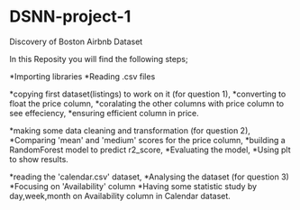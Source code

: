 # DSNN-project-1
Discovery of Boston Airbnb Dataset


In this Reposity you will find the following steps;




*Importing libraries
*Reading .csv files

*copying first dataset(listings) to work on it (for question 1),
*converting to float the price column,
*coralating the other columns with price column to see effeciency,
*ensuring efficient column in price.

*making some data cleaning and transformation (for question 2),
*Comparing 'mean' and 'medium' scores for the price column,
*building a RandomForest model to predict r2_score,
*Evaluating the model,
*Using plt to show results.

*reading the 'calendar.csv' dataset,
*Analysing the dataset (for question 3)
*Focusing on 'Availability' column
*Having some statistic study by day,week,month on Availability column in Calendar dataset.

